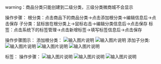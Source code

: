 warning：商品分类只能创建到二级分类，三级分类微商城不会显示

操作步骤：
根分类：点击商品下的商品分类→点击添加根分类→编辑信息后→点击保存
子分类：鼠标放在根分类上→鼠标右击→编辑分类信息后→点击保存 
标签：点击系统下的标签管理→点击新增标签→填写标签信息后→点击保存

操作步骤图示：
添加根分类：
![输入图片说明](https://images.gitee.com/uploads/images/2021/0508/132600_68cd9b67_8867015.png "屏幕截图.png")
![输入图片说明](https://images.gitee.com/uploads/images/2021/0508/132949_5a1cc841_8867015.png "屏幕截图.png")
添加子分类:
![输入图片说明](https://images.gitee.com/uploads/images/2021/0508/133423_c05cecb2_8867015.png "屏幕截图.png")
![输入图片说明](https://images.gitee.com/uploads/images/2021/0508/133955_f33180ed_8867015.png "屏幕截图.png")
![输入图片说明](https://images.gitee.com/uploads/images/2021/0508/134109_e54ca9d3_8867015.png "屏幕截图.png")

标签：
操作步骤：
![输入图片说明](https://images.gitee.com/uploads/images/2021/0508/134331_96dc9301_8867015.png "屏幕截图.png")
![输入图片说明](https://images.gitee.com/uploads/images/2021/0508/134644_7ceb40b9_8867015.png "屏幕截图.png")
![输入图片说明](https://images.gitee.com/uploads/images/2021/0508/134835_9c998f32_8867015.png "屏幕截图.png")